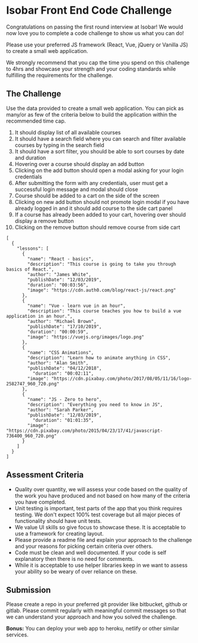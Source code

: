 # Isobar Front End Code Challenge

Congratulations on passing the first round interview at Isobar!  We would now love you to complete a code challenge to show us what you can do!

Please use your preferred JS framework (React, Vue, jQuery or Vanilla JS) to create a small web application.

We strongly recommend that you cap the time you spend on this challenge to 4hrs and showcase your strength and your coding standards while fulfilling the requirements for the challenge.

## The Challenge
Use the data provided to create a small web application. You can pick as many/or as few of the criteria below to build the application within the recommended time cap.

1. It should display list of all available courses
2. It should have a search field where you can search and filter available courses by typing in the search field
3. It should have a sort filter, you should be able to sort courses by date and duration
4. Hovering over a course should display an add button
5. Clicking on the add button should open a modal asking for your login credentials
6. After submitting the form with any credentials, user must get a successful login message and modal should close
7. Course should be added to a cart on the side of the screen
8. Clicking on new add button should not promote login modal if you have already logged in and it should add course to the side cart panel  
9. If a course has already been added to your cart, hovering over should display a remove button
10. Clicking on the remove button should remove course from side cart

```
[
  {
    "lessons": [
      {
        "name": "React - basics",
        "description": "This course is going to take you through basics of React.",
        "author": "James White",
        "publishDate": "12/03/2019",
        "duration": "00:03:56",
        "image": "https://cdn.auth0.com/blog/react-js/react.png"
      },
      {
        "name": "Vue - learn vue in an hour",
        "description": "This course teaches you how to build a vue application in an hour.",
        "author": "Michael Brown",
        "publishDate": "17/10/2019",
        "duration": "00:00:59",
        "image": "https://vuejs.org/images/logo.png"
      },
      {
        "name": "CSS Animations",
        "description": "Learn how to animate anything in CSS",
        "author": "Alan Smith",
        "publishDate": "04/12/2018",
          "duration": "00:02:11",
        "image": "https://cdn.pixabay.com/photo/2017/08/05/11/16/logo-2582747_960_720.png"
      },
      {
        "name": "JS - Zero to hero",
        "description": "Everything you need to know in JS",
        "author": "Sarah Parker",
        "publishDate": "12/03/2019",
          "duration": "01:01:35",
        "image": "https://cdn.pixabay.com/photo/2015/04/23/17/41/javascript-736400_960_720.png"
      }
    ]
  }
]
```

## Assessment Criteria
* Quality over quantity, we will assess your code based on the quality of the work you have produced and not based on how many of the criteria you have completed.
* Unit testing is important, test parts of the app that you think requires testing. We don't expect 100% test coverage but all major pieces of functionality should have unit tests.
* We value UI skills so give focus to showcase these. It is acceptable to use a framework for creating layout.
* Please provide a readme file and explain your approach to the challenge and your reasons for picking certain criteria over others.
* Code must be clean and well documented. If your code is self explanatory then there is no need for comments.
* While it is acceptable to use helper libraries keep in we want to assess your ability so be weary of over reliance on these. 


## Submission
Please create a repo in your preferred git provider like bitbucket, github or gitlab. Please commit regularly with meaningful commit messages so that we can understand your approach and how you solved the challenge.

**Bonus:** You can deploy your web app to heroku, netlify or other similar services.
